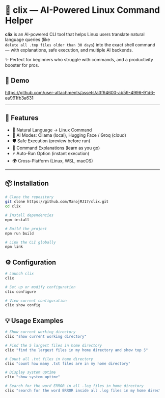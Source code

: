 # 🐧 clix — AI-Powered Linux Command Helper

**clix** is an AI-powered CLI tool that helps Linux users translate natural language queries (like  
`delete all .tmp files older than 30 days`) into the exact shell command — with explanations, safe execution, and multiple AI backends.

✨ Perfect for beginners who struggle with commands, and a productivity booster for pros.

## 🎥 Demo
https://github.com/user-attachments/assets/a3f94600-ab59-4996-91d6-aa991fb3a631

---

## 🚀 Features

- 🔎 Natural Language → Linux Command  
- 🤖 AI Modes: Ollama (local), Hugging Face / Groq (cloud) 
- 🛡️ Safe Execution (preview before run)  
- 📖 Command Explanations (learn as you go)  
- ⚡ Auto-Run Option (instant execution)  
- 🌍 Cross-Platform (Linux, WSL, macOS) 

---

## 📦 Installation

```bash
# Clone the repository
git clone https://github.com/ManojMJ17/clix.git
cd clix

# Install dependencies
npm install

# Build the project
npm run build

# Link the CLI globally
npm link
```

## ⚙️ Configuration

```bash
# Launch clix
clix

# Set up or modify configuration
clix configure

# View current configuration
clix show config
```

## 💡 Usage Examples
```bash
# Show current working directory
clix "show current working directory"

# Find the 5 largest files in home directory
clix "find the largest files in my home directory and show top 5"

# Count all .txt files in home directory
clix "count how many .txt files are in my home directory"

# Display system uptime
clix "show system uptime"

# Search for the word ERROR in all .log files in home directory
clix "search for the word ERROR inside all .log files in my home directory"

```
